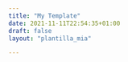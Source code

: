 ```yaml
---
title: "My Template"
date: 2021-11-11T22:54:35+01:00
draft: false
layout: "plantilla_mia"

---
```



